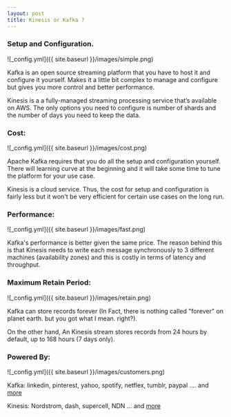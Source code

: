 ```yaml
---
layout: post
title: Kinesis or Kafka ?
---
```


<!-- ![_config.yml]({{ site.baseurl }}/images/config.png) -->

### Setup and Configuration.

![_config.yml]({{ site.baseurl }}/images/simple.png)

Kafka is an open source streaming platform that you have to host it and configure it yourself. Makes it a little bit complex to manage and configure but gives you more control and better performance.

Kinesis is a a fully-managed streaming processing service that’s available on AWS. The only options you need to configure is number of shards and the number of days you need to keep the data.

### Cost:
![_config.yml]({{ site.baseurl }}/images/cost.png)

Apache Kafka requires that you do all the setup and configuration yourself. There will learning curve at the beginning and it will take some time to tune the platform for your use case.

Kinesis is a cloud service. Thus, the cost for setup and configuration is fairly less but it won't be very efficient for certain use cases on the long run.

### Performance:
![_config.yml]({{ site.baseurl }}/images/fast.png)

Kafka's performance is better given the same price. The reason behind this is that Kinesis needs to write each message synchronously to 3 different machines (availability zones) and this is costly in terms of latency and throughput.

### Maximum Retain Period:
![_config.yml]({{ site.baseurl }}/images/retain.png)

Kafka can store records forever (In Fact, there is nothing called "forever" on planet earth. but you got what I mean. right?).

On the other hand, An Kinesis stream stores records from 24 hours by default, up to 168 hours (7 days only).

### Powered By:
![_config.yml]({{ site.baseurl }}/images/customers.png)

Kafka: linkedin, pinterest, yahoo, spotify, netflex, tumblr, paypal .... and
[more](https://kafka.apache.org/powered-by)

Kinesis: Nordstrom, dash, supercell, NDN ... and [more](https://aws.amazon.com/kinesis/streams/)



<!-- The easiest way to make your first post is to edit this one. Go into /_posts/ and update the Hello World markdown file. For more instructions head over to the [Jekyll Now repository](https://github.com/barryclark/jekyll-now) on GitHub. -->
